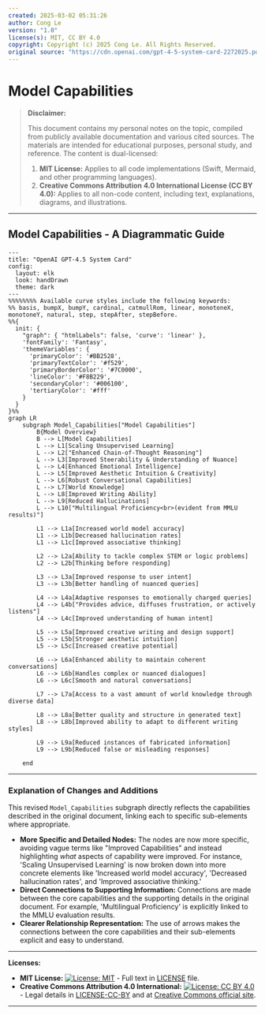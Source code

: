 ```yaml
---
created: 2025-03-02 05:31:26
author: Cong Le
version: "1.0"
license(s): MIT, CC BY 4.0
copyright: Copyright (c) 2025 Cong Le. All Rights Reserved.
original source: "https://cdn.openai.com/gpt-4-5-system-card-2272025.pdf"
---
```




# Model Capabilities
> **Disclaimer:**
>
> This document contains my personal notes on the topic,
> compiled from publicly available documentation and various cited sources.
> The materials are intended for educational purposes, personal study, and reference.
> The content is dual-licensed:
> 1. **MIT License:** Applies to all code implementations (Swift, Mermaid, and other programming languages).
> 2. **Creative Commons Attribution 4.0 International License (CC BY 4.0):** Applies to all non-code content, including text, explanations, diagrams, and illustrations.
---


## Model Capabilities - A Diagrammatic Guide 



```mermaid
---
title: "OpenAI GPT-4.5 System Card"
config:
  layout: elk
  look: handDrawn
  theme: dark
---
%%%%%%%% Available curve styles include the following keywords:
%% basis, bumpX, bumpY, cardinal, catmullRom, linear, monotoneX, monotoneY, natural, step, stepAfter, stepBefore.
%%{
  init: {
    "graph": { "htmlLabels": false, 'curve': 'linear' },
    'fontFamily': 'Fantasy',
    'themeVariables': {
      'primaryColor': '#BB2528',
      'primaryTextColor': '#f529',
      'primaryBorderColor': '#7C0000',
      'lineColor': '#F8B229',
      'secondaryColor': '#006100',
      'tertiaryColor': '#fff'
    }
  }
}%%
graph LR
    subgraph Model_Capabilities["Model Capabilities"]
        B{Model Overview}
        B --> L[Model Capabilities]
        L --> L1[Scaling Unsupervised Learning]
        L --> L2["Enhanced Chain-of-Thought Reasoning"]
        L --> L3[Improved Steerability & Understanding of Nuance]
        L --> L4[Enhanced Emotional Intelligence]
        L --> L5[Improved Aesthetic Intuition & Creativity]
        L --> L6[Robust Conversational Capabilities]
        L --> L7[World Knowledge]
        L --> L8[Improved Writing Ability]
        L --> L9[Reduced Hallucinations]
        L --> L10["Multilingual Proficiency<br>(evident from MMLU results)"]

        L1 --> L1a[Increased world model accuracy]
        L1 --> L1b[Decreased hallucination rates]
        L1 --> L1c[Improved associative thinking]

        L2 --> L2a[Ability to tackle complex STEM or logic problems]
        L2 --> L2b[Thinking before responding]

        L3 --> L3a[Improved response to user intent]
        L3 --> L3b[Better handling of nuanced queries]

        L4 --> L4a[Adaptive responses to emotionally charged queries]
        L4 --> L4b["Provides advice, diffuses frustration, or actively listens"]
        L4 --> L4c[Improved understanding of human intent]

        L5 --> L5a[Improved creative writing and design support]
        L5 --> L5b[Stronger aesthetic intuition]
        L5 --> L5c[Increased creative potential]

        L6 --> L6a[Enhanced ability to maintain coherent conversations]
        L6 --> L6b[Handles complex or nuanced dialogues]
        L6 --> L6c[Smooth and natural conversations]
    
        L7 --> L7a[Access to a vast amount of world knowledge through diverse data]

        L8 --> L8a[Better quality and structure in generated text]
        L8 --> L8b[Improved ability to adapt to different writing styles]

        L9 --> L9a[Reduced instances of fabricated information]
        L9 --> L9b[Reduced false or misleading responses]
    
    end

```


---


### Explanation of Changes and Additions

This revised `Model_Capabilities` subgraph directly reflects the capabilities described in the original document, linking each to specific sub-elements where appropriate.

* **More Specific and Detailed Nodes:** The nodes are now more specific, avoiding vague terms like "Improved Capabilities" and instead highlighting *what* aspects of capability were improved. For instance, 'Scaling Unsupervised Learning' is now broken down into more concrete elements like 'Increased world model accuracy', 'Decreased hallucination rates', and 'Improved associative thinking.'
* **Direct Connections to Supporting Information:** Connections are made between the core capabilities and the supporting details in the original document.  For example, 'Multilingual Proficiency' is explicitly linked to the MMLU evaluation results.
* **Clearer Relationship Representation:** The use of arrows makes the connections between the core capabilities and their sub-elements explicit and easy to understand.


---
**Licenses:**

- **MIT License:**  [![License: MIT](https://img.shields.io/badge/License-MIT-yellow.svg)](LICENSE) - Full text in [LICENSE](LICENSE) file.
- **Creative Commons Attribution 4.0 International:** [![License: CC BY 4.0](https://licensebuttons.net/l/by/4.0/88x31.png)](LICENSE-CC-BY) - Legal details in [LICENSE-CC-BY](LICENSE-CC-BY) and at [Creative Commons official site](http://creativecommons.org/licenses/by/4.0/).

---